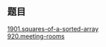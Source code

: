 ## 题目  

[1901.squares-of-a-sorted-array](../../Algorithms/1901.squares-of-a-sorted-array)  
[920.meeting-rooms](../../Algorithms/920.meeting-rooms)  